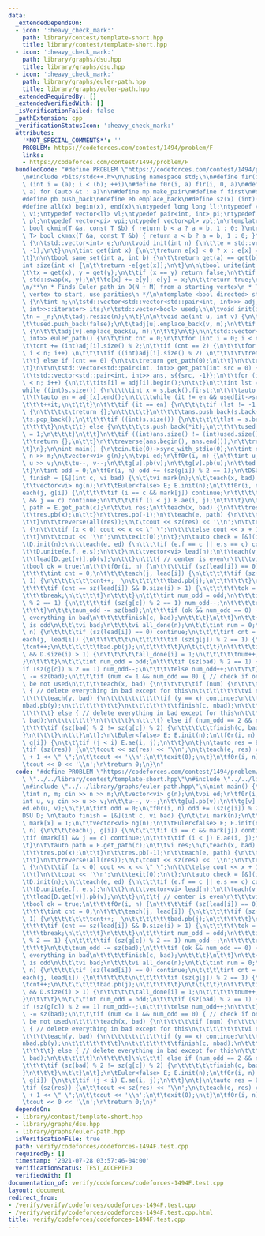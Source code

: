 ```yaml
---
data:
  _extendedDependsOn:
  - icon: ':heavy_check_mark:'
    path: library/contest/template-short.hpp
    title: library/contest/template-short.hpp
  - icon: ':heavy_check_mark:'
    path: library/graphs/dsu.hpp
    title: library/graphs/dsu.hpp
  - icon: ':heavy_check_mark:'
    path: library/graphs/euler-path.hpp
    title: library/graphs/euler-path.hpp
  _extendedRequiredBy: []
  _extendedVerifiedWith: []
  _isVerificationFailed: false
  _pathExtension: cpp
  _verificationStatusIcon: ':heavy_check_mark:'
  attributes:
    '*NOT_SPECIAL_COMMENTS*': ''
    PROBLEM: https://codeforces.com/contest/1494/problem/F
    links:
    - https://codeforces.com/contest/1494/problem/F
  bundledCode: "#define PROBLEM \"https://codeforces.com/contest/1494/problem/F\"\n\
    \n#include <bits/stdc++.h>\n\nusing namespace std;\n\n#define f1r(i, a, b) for\
    \ (int i = (a); i < (b); ++i)\n#define f0r(i, a) f1r(i, 0, a)\n#define each(t,\
    \ a) for (auto &t : a)\n\n#define mp make_pair\n#define f first\n#define s second\n\
    #define pb push_back\n#define eb emplace_back\n#define sz(x) (int)(x).size()\n\
    #define all(x) begin(x), end(x)\n\ntypedef long long ll;\ntypedef vector<int>\
    \ vi;\ntypedef vector<ll> vl;\ntypedef pair<int, int> pi;\ntypedef pair<ll, ll>\
    \ pl;\ntypedef vector<pi> vpi;\ntypedef vector<pl> vpl;\n\ntemplate <class T>\
    \ bool ckmin(T &a, const T &b) { return b < a ? a = b, 1 : 0; }\ntemplate <class\
    \ T> bool ckmax(T &a, const T &b) { return a < b ? a = b, 1 : 0; }\n\nstruct DSU\
    \ {\n\tstd::vector<int> e;\n\n\tvoid init(int n) {\n\t\te = std::vector<int>(n,\
    \ -1);\n\t}\n\n\tint get(int x) {\n\t\treturn e[x] < 0 ? x : e[x] = get(e[x]);\n\
    \t}\n\n\tbool same_set(int a, int b) {\n\t\treturn get(a) == get(b);\n\t}\n\n\t\
    int size(int x) {\n\t\treturn -e[get(x)];\n\t}\n\n\tbool unite(int x, int y) {\n\
    \t\tx = get(x), y = get(y);\n\t\tif (x == y) return false;\n\t\tif (e[x] > e[y])\
    \ std::swap(x, y);\n\t\te[x] += e[y]; e[y] = x;\n\t\treturn true;\n\t}\n};\n\n\
    \n/**\n * Finds Euler path in O(N + M) from a starting vertex\n * To find which\
    \ vertex to start, use parities\n */\n\ntemplate <bool directed> struct Euler\
    \ {\n\tint n;\n\tstd::vector<std::vector<std::pair<int, int>>> adj;\n\tstd::vector<std::vector<std::pair<int,\
    \ int>>::iterator> its;\n\tstd::vector<bool> used;\n\n\tvoid init(int _n) {\n\t\
    \tn = _n;\n\t\tadj.resize(n);\n\t}\n\n\tvoid ae(int u, int v) {\n\t\tint m = (int)used.size();\n\
    \t\tused.push_back(false);\n\t\tadj[u].emplace_back(v, m);\n\t\tif (!directed)\
    \ {\n\t\t\tadj[v].emplace_back(u, m);\n\t\t}\n\t}\n\n\tstd::vector<std::pair<int,\
    \ int>> euler_path() {\n\t\tint cnt = 0;\n\t\tfor (int i = 0; i < n; i++) \n\t\
    \t\tcnt += (int)adj[i].size() % 2;\n\t\tif (cnt == 2) {\n\t\t\tfor (int i = 0;\
    \ i < n; i++) \n\t\t\t\tif ((int)adj[i].size() % 2) \n\t\t\t\t\treturn get_path(i);\n\
    \t\t} else if (cnt == 0) {\n\t\t\treturn get_path(0);\n\t\t}\n\t\treturn {};\n\
    \t}\n\t\n\tstd::vector<std::pair<int, int>> get_path(int src = 0) {\n\t\tits.resize(n);\n\
    \t\tstd::vector<std::pair<int, int>> ans, s{{src, -1}};\n\t\tfor (int i = 0; i\
    \ < n; i++) {\n\t\t\tits[i] = adj[i].begin();\n\t\t}\n\t\tint lst = -1;\n\t\t\
    while ((int)s.size()) {\n\t\t\tint x = s.back().first;\n\t\t\tauto &it = its[x];\n\
    \t\t\tauto en = adj[x].end();\n\t\t\twhile (it != en && used[it->second]) {\n\t\
    \t\t\t++it;\n\t\t\t}\n\t\t\tif (it == en) {\n\t\t\t\tif (lst != -1 && lst != x)\
    \ {\n\t\t\t\t\treturn {};\n\t\t\t\t}\n\t\t\t\tans.push_back(s.back());\n\t\t\t\
    \ts.pop_back();\n\t\t\t\tif ((int)s.size()) {\n\t\t\t\t\tlst = s.back().first;\n\
    \t\t\t\t}\n\t\t\t} else {\n\t\t\t\ts.push_back(*it);\n\t\t\t\tused[it->second]\
    \ = 1;\n\t\t\t}\n\t\t}\n\t\tif ((int)ans.size() != (int)used.size() + 1) {\n\t\
    \t\treturn {};\n\t\t}\n\t\treverse(ans.begin(), ans.end());\n\t\treturn ans;\n\
    \t}\n};\n\nint main() {\n\tcin.tie(0)->sync_with_stdio(0);\n\tint n, m; cin >>\
    \ n >> m;\n\tvector<vi> g(n);\n\tvpi ed;\n\tf0r(i, m) {\n\t\tint u, v; cin >>\
    \ u >> v;\n\t\tu--, v--;\n\t\tg[u].pb(v);\n\t\tg[v].pb(u);\n\t\ted.eb(u, v);\n\
    \t}\n\tint odd = 0;\n\tf0r(i, n) odd += (sz(g[i]) % 2 == 1);\n\tDSU D; \n\tauto\
    \ finish = [&](int c, vi bad) {\n\t\tvi mark(n);\n\t\teach(x, bad) mark[x] = 1;\n\
    \t\tvector<vi> ng(n);\n\t\tEuler<false> E; E.init(n);\n\t\tf0r(i, n) {\n\t\t\t\
    each(j, g[i]) {\n\t\t\t\tif (i == c && mark[j]) continue;\n\t\t\t\tif (mark[i]\
    \ && j == c) continue;\n\t\t\t\tif (i < j) E.ae(i, j);\n\t\t\t}\n\t\t}\n\t\tauto\
    \ path = E.get_path(c);\n\t\tvi res;\n\t\teach(x, bad) {\n\t\t\tres.pb(c);\n\t\
    \t\tres.pb(x);\n\t\t}\n\t\tres.pb(-1);\n\t\teach(e, path) {\n\t\t\tres.pb(e.f);\n\
    \t\t}\n\t\treverse(all(res));\n\t\tcout << sz(res) << '\\n';\n\t\teach(x, res)\
    \ {\n\t\t\tif (x < 0) cout << x << \" \";\n\t\t\telse cout << x + 1 << \" \";\n\
    \t\t}\n\t\tcout << '\\n';\n\t\texit(0);\n\t};\n\tauto check = [&](int c) {\n\t\
    \tD.init(n);\n\t\teach(e, ed) {\n\t\t\tif (e.f == c || e.s == c) continue;\n\t\
    \t\tD.unite(e.f, e.s);\n\t\t}\n\t\tvector<vi> lead(n);\n\t\teach(v, g[c]) {\n\t\
    \t\tlead[D.get(v)].pb(v);\n\t\t}\n\t\t{ // center is even\n\t\t\tvi bad;\n\t\t\
    \tbool ok = true;\n\t\t\tf0r(i, n) {\n\t\t\t\tif (sz(lead[i]) == 0) continue;\n\
    \t\t\t\tint cnt = 0;\n\t\t\t\teach(j, lead[i]) {\n\t\t\t\t\tif (sz(g[j]) % 2 ==\
    \ 1) {\n\t\t\t\t\t\tcnt++;  \n\t\t\t\t\t\tbad.pb(j);\n\t\t\t\t\t}\n\t\t\t\t}\n\
    \t\t\t\tif (cnt == sz(lead[i]) && D.size(i) > 1) {\n\t\t\t\t\tok = false;\n\t\t\
    \t\t\tbreak;\n\t\t\t\t}\n\t\t\t}\n\t\t\tint num_odd = odd;\n\t\t\tif (sz(bad)\
    \ % 2 == 1) {\n\t\t\t\tif (sz(g[c]) % 2 == 1) num_odd--;\n\t\t\t\telse num_odd++;\n\
    \t\t\t}\n\t\t\tnum_odd -= sz(bad);\n\t\t\tif (ok && num_odd == 0) { // delete\
    \ everything in bad\n\t\t\t\tfinish(c, bad);\n\t\t\t}\n\t\t}\n\t\t{ // center\
    \ is odd\n\t\t\tvi bad;\n\t\t\tvi all_done(n);\n\t\t\tint num = 0;\n\t\t\tf0r(i,\
    \ n) {\n\t\t\t\tif (sz(lead[i]) == 0) continue;\n\t\t\t\tint cnt = 0;\n\t\t\t\t\
    each(j, lead[i]) {\n\t\t\t\t\t\n\t\t\t\t\tif (sz(g[j]) % 2 == 1) {\n\t\t\t\t\t\
    \tcnt++;\n\t\t\t\t\t\tbad.pb(j);\n\t\t\t\t\t}\n\t\t\t\t}\n\t\t\t\tif (cnt == sz(lead[i])\
    \ && D.size(i) > 1) {\n\t\t\t\t\tall_done[i] = 1;\n\t\t\t\t\tnum++;\n\t\t\t\t\
    }\n\t\t\t}\n\t\t\tint num_odd = odd;\n\t\t\tif (sz(bad) % 2 == 1) {\n\t\t\t\t\
    if (sz(g[c]) % 2 == 1) num_odd--;\n\t\t\t\telse num_odd++;\n\t\t\t}\n\t\t\tnum_odd\
    \ -= sz(bad);\n\t\t\tif (num <= 1 && num_odd == 0) { // check if one of bad can\
    \ be not used\n\t\t\t\teach(x, bad) {\n\t\t\t\t\tif (num) {\n\t\t\t\t\t\tif (all_done[D.get(x)])\
    \ { // delete everything in bad except for this\n\t\t\t\t\t\t\tvi nbad;\n\t\t\t\
    \t\t\t\teach(y, bad) {\n\t\t\t\t\t\t\t\tif (y == x) continue;\n\t\t\t\t\t\t\t\t\
    nbad.pb(y);\n\t\t\t\t\t\t\t}\n\t\t\t\t\t\t\tfinish(c, nbad);\n\t\t\t\t\t\t}\n\t\
    \t\t\t\t} else { // delete everything in bad except for this\n\t\t\t\t\t\tfinish(c,\
    \ bad);\n\t\t\t\t\t}\n\t\t\t\t}\n\t\t\t} else if (num_odd == 2 && num == 0) {\n\
    \t\t\t\tif (sz(bad) % 2 != sz(g[c]) % 2) {\n\t\t\t\t\tfinish(c, bad);\n\t\t\t\t\
    }\n\t\t\t}\n\t\t}\n\t};\n\tEuler<false> E; E.init(n);\n\tf0r(i, n) { \n\t\teach(j,\
    \ g[i]) {\n\t\t\tif (j < i) E.ae(i, j);\n\t\t}\n\t}\n\tauto res = E.euler_path();\n\
    \tif (sz(res)) {\n\t\tcout << sz(res) << '\\n';\n\t\teach(e, res) cout << e.f\
    \ + 1 << \" \";\n\t\tcout << '\\n';\n\t\texit(0);\n\t}\n\tf0r(i, n) check(i);\n\
    \tcout << 0 << '\\n';\n\treturn 0;\n}\n"
  code: "#define PROBLEM \"https://codeforces.com/contest/1494/problem/F\"\n\n#include\
    \ \"../../library/contest/template-short.hpp\"\n#include \"../../library/graphs/dsu.hpp\"\
    \n#include \"../../library/graphs/euler-path.hpp\"\n\nint main() {\n\tcin.tie(0)->sync_with_stdio(0);\n\
    \tint n, m; cin >> n >> m;\n\tvector<vi> g(n);\n\tvpi ed;\n\tf0r(i, m) {\n\t\t\
    int u, v; cin >> u >> v;\n\t\tu--, v--;\n\t\tg[u].pb(v);\n\t\tg[v].pb(u);\n\t\t\
    ed.eb(u, v);\n\t}\n\tint odd = 0;\n\tf0r(i, n) odd += (sz(g[i]) % 2 == 1);\n\t\
    DSU D; \n\tauto finish = [&](int c, vi bad) {\n\t\tvi mark(n);\n\t\teach(x, bad)\
    \ mark[x] = 1;\n\t\tvector<vi> ng(n);\n\t\tEuler<false> E; E.init(n);\n\t\tf0r(i,\
    \ n) {\n\t\t\teach(j, g[i]) {\n\t\t\t\tif (i == c && mark[j]) continue;\n\t\t\t\
    \tif (mark[i] && j == c) continue;\n\t\t\t\tif (i < j) E.ae(i, j);\n\t\t\t}\n\t\
    \t}\n\t\tauto path = E.get_path(c);\n\t\tvi res;\n\t\teach(x, bad) {\n\t\t\tres.pb(c);\n\
    \t\t\tres.pb(x);\n\t\t}\n\t\tres.pb(-1);\n\t\teach(e, path) {\n\t\t\tres.pb(e.f);\n\
    \t\t}\n\t\treverse(all(res));\n\t\tcout << sz(res) << '\\n';\n\t\teach(x, res)\
    \ {\n\t\t\tif (x < 0) cout << x << \" \";\n\t\t\telse cout << x + 1 << \" \";\n\
    \t\t}\n\t\tcout << '\\n';\n\t\texit(0);\n\t};\n\tauto check = [&](int c) {\n\t\
    \tD.init(n);\n\t\teach(e, ed) {\n\t\t\tif (e.f == c || e.s == c) continue;\n\t\
    \t\tD.unite(e.f, e.s);\n\t\t}\n\t\tvector<vi> lead(n);\n\t\teach(v, g[c]) {\n\t\
    \t\tlead[D.get(v)].pb(v);\n\t\t}\n\t\t{ // center is even\n\t\t\tvi bad;\n\t\t\
    \tbool ok = true;\n\t\t\tf0r(i, n) {\n\t\t\t\tif (sz(lead[i]) == 0) continue;\n\
    \t\t\t\tint cnt = 0;\n\t\t\t\teach(j, lead[i]) {\n\t\t\t\t\tif (sz(g[j]) % 2 ==\
    \ 1) {\n\t\t\t\t\t\tcnt++;  \n\t\t\t\t\t\tbad.pb(j);\n\t\t\t\t\t}\n\t\t\t\t}\n\
    \t\t\t\tif (cnt == sz(lead[i]) && D.size(i) > 1) {\n\t\t\t\t\tok = false;\n\t\t\
    \t\t\tbreak;\n\t\t\t\t}\n\t\t\t}\n\t\t\tint num_odd = odd;\n\t\t\tif (sz(bad)\
    \ % 2 == 1) {\n\t\t\t\tif (sz(g[c]) % 2 == 1) num_odd--;\n\t\t\t\telse num_odd++;\n\
    \t\t\t}\n\t\t\tnum_odd -= sz(bad);\n\t\t\tif (ok && num_odd == 0) { // delete\
    \ everything in bad\n\t\t\t\tfinish(c, bad);\n\t\t\t}\n\t\t}\n\t\t{ // center\
    \ is odd\n\t\t\tvi bad;\n\t\t\tvi all_done(n);\n\t\t\tint num = 0;\n\t\t\tf0r(i,\
    \ n) {\n\t\t\t\tif (sz(lead[i]) == 0) continue;\n\t\t\t\tint cnt = 0;\n\t\t\t\t\
    each(j, lead[i]) {\n\t\t\t\t\t\n\t\t\t\t\tif (sz(g[j]) % 2 == 1) {\n\t\t\t\t\t\
    \tcnt++;\n\t\t\t\t\t\tbad.pb(j);\n\t\t\t\t\t}\n\t\t\t\t}\n\t\t\t\tif (cnt == sz(lead[i])\
    \ && D.size(i) > 1) {\n\t\t\t\t\tall_done[i] = 1;\n\t\t\t\t\tnum++;\n\t\t\t\t\
    }\n\t\t\t}\n\t\t\tint num_odd = odd;\n\t\t\tif (sz(bad) % 2 == 1) {\n\t\t\t\t\
    if (sz(g[c]) % 2 == 1) num_odd--;\n\t\t\t\telse num_odd++;\n\t\t\t}\n\t\t\tnum_odd\
    \ -= sz(bad);\n\t\t\tif (num <= 1 && num_odd == 0) { // check if one of bad can\
    \ be not used\n\t\t\t\teach(x, bad) {\n\t\t\t\t\tif (num) {\n\t\t\t\t\t\tif (all_done[D.get(x)])\
    \ { // delete everything in bad except for this\n\t\t\t\t\t\t\tvi nbad;\n\t\t\t\
    \t\t\t\teach(y, bad) {\n\t\t\t\t\t\t\t\tif (y == x) continue;\n\t\t\t\t\t\t\t\t\
    nbad.pb(y);\n\t\t\t\t\t\t\t}\n\t\t\t\t\t\t\tfinish(c, nbad);\n\t\t\t\t\t\t}\n\t\
    \t\t\t\t} else { // delete everything in bad except for this\n\t\t\t\t\t\tfinish(c,\
    \ bad);\n\t\t\t\t\t}\n\t\t\t\t}\n\t\t\t} else if (num_odd == 2 && num == 0) {\n\
    \t\t\t\tif (sz(bad) % 2 != sz(g[c]) % 2) {\n\t\t\t\t\tfinish(c, bad);\n\t\t\t\t\
    }\n\t\t\t}\n\t\t}\n\t};\n\tEuler<false> E; E.init(n);\n\tf0r(i, n) { \n\t\teach(j,\
    \ g[i]) {\n\t\t\tif (j < i) E.ae(i, j);\n\t\t}\n\t}\n\tauto res = E.euler_path();\n\
    \tif (sz(res)) {\n\t\tcout << sz(res) << '\\n';\n\t\teach(e, res) cout << e.f\
    \ + 1 << \" \";\n\t\tcout << '\\n';\n\t\texit(0);\n\t}\n\tf0r(i, n) check(i);\n\
    \tcout << 0 << '\\n';\n\treturn 0;\n}"
  dependsOn:
  - library/contest/template-short.hpp
  - library/graphs/dsu.hpp
  - library/graphs/euler-path.hpp
  isVerificationFile: true
  path: verify/codeforces/codeforces-1494F.test.cpp
  requiredBy: []
  timestamp: '2021-07-28 03:57:46-04:00'
  verificationStatus: TEST_ACCEPTED
  verifiedWith: []
documentation_of: verify/codeforces/codeforces-1494F.test.cpp
layout: document
redirect_from:
- /verify/verify/codeforces/codeforces-1494F.test.cpp
- /verify/verify/codeforces/codeforces-1494F.test.cpp.html
title: verify/codeforces/codeforces-1494F.test.cpp
---
```

